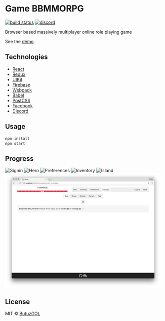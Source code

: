 # Game BBMMORPG
[![build status](https://img.shields.io/travis/DragonLegend/game/master.svg?style=flat-square)](https://travis-ci.org/DragonLegend/game)
[![discord](https://img.shields.io/badge/discord%20-%20join%20chat-61dafb.svg?style=flat-square)](https://discord.gg/0u7tUFrvj1e0BmZ5)

Browser based massively multiplayer online role playing game

See the [demo](http://dragonlegend.github.io/game).

## Technologies

* [React](http://facebook.github.io/react/)
* [Redux](http://redux.js.org/)
* [UIKit](http://getuikit.com/)
* [Firebase](https://www.firebase.com/)
* [Webpack](https://webpack.github.io/)
* [Babel](https://babeljs.io/)
* [PostCSS](http://postcss.org/)
* [Facebook](https://www.facebook.com/)
* [Discord](https://discordapp.com/)

## Usage

```
npm install  
npm start
```

## Progress
![Signin](progress-signin.png)
![Hero](progress-hero.png)
![Preferences](progress-preferences.png)
![Inventory](progress-inventory.png)
![Island](progress-island.png)
![Combats](progress-combats.png)

## License

MIT © [ButuzGOL](https://butuzgol.github.io)
